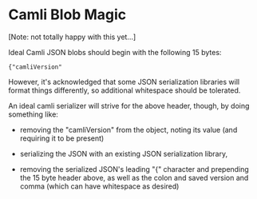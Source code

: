 # Camli Blob Magic

[Note: not totally happy with this yet...]

Ideal Camli JSON blobs should begin with the following 15 bytes:

    {"camliVersion"

However, it's acknowledged that some JSON serialization libraries will format
things differently, so additional whitespace should be tolerated.

An ideal camli serializer will strive for the above header, though, by doing
something like:

- removing the "camliVersion" from the object, noting its value (and requiring
  it to be present)

- serializing the JSON with an existing JSON serialization library,

- removing the serialized JSON's leading "{" character and prepending the 15
  byte header above, as well as the colon and saved version and comma (which can
  have whitespace as desired)

